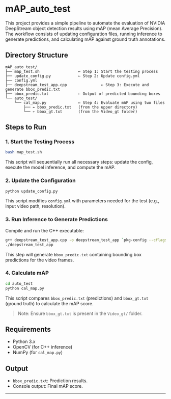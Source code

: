 # mAP_auto_test

This project provides a simple pipeline to automate the evaluation of NVIDIA DeepStream object detection results using mAP (mean Average Precision). The workflow consists of updating configuration files, running inference to generate predictions, and calculating mAP against ground truth annotations.

## Directory Structure

```
mAP_auto_test/
├── map_test.sh                 ← Step 1: Start the testing process
├── update_config.py            ← Step 2: Update config.yml
├── config.yml
├── deepstream_test_app.cpp               ← Step 3: Execute and generate bbox_predic.txt
├── bbox_predic.txt             ← Output of predicted bounding boxes
└── auto_test/
    └── cal_map.py              ← Step 4: Evaluate mAP using two files
        ├── ← bbox_predic.txt   (from the upper directory)
        └── ← bbox_gt.txt       (from the Video_gt folder)
```

## Steps to Run

### 1. Start the Testing Process

```bash
bash map_test.sh
```

This script will sequentially run all necessary steps: update the config, execute the model inference, and compute the mAP.

### 2. Update the Configuration

```bash
python update_config.py
```

This script modifies `config.yml` with parameters needed for the test (e.g., input video path, resolution).

### 3. Run Inference to Generate Predictions

Compile and run the C++ executable:

```bash
g++ deepstream_test_app.cpp -o deepstream_test_app `pkg-config --cflags --libs opencv`
./deepstream_test_app
```

This step will generate `bbox_predic.txt` containing bounding box predictions for the video frames.

### 4. Calculate mAP

```bash
cd auto_test
python cal_map.py
```

This script compares `bbox_predic.txt` (predictions) and `bbox_gt.txt` (ground truth) to calculate the mAP score.

> Note: Ensure `bbox_gt.txt` is present in the `Video_gt/` folder.

## Requirements

- Python 3.x
- OpenCV (for C++ inference)
- NumPy (for `cal_map.py`)

## Output

- `bbox_predic.txt`: Prediction results.
- Console output: Final mAP score.

---



